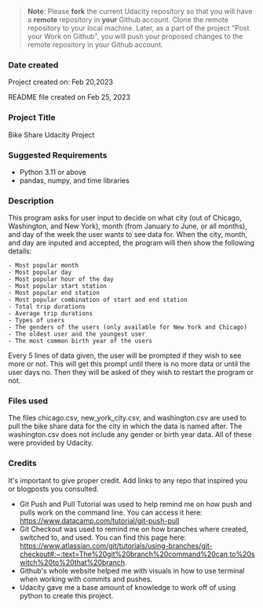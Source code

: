 >**Note**: Please **fork** the current Udacity repository so that you will have a **remote** repository in **your** Github account. Clone the remote repository to your local machine. Later, as a part of the project "Post your Work on Github", you will push your proposed changes to the remote repository in your Github account.

### Date created
Project created on: Feb 20,2023

README file created on Feb 25, 2023

### Project Title
Bike Share Udacity Project

### Suggested Requirements
- Python 3.11 or above
- pandas, numpy, and time libraries

### Description
This program asks for user input to decide on what city (out of Chicago, Washington, and New York), month (from January to June, or all months), and day of the week the user wants to see data for. When the city, month, and day are inputed and accepted, the program will then show the following details:

	- Most popular month
	- Most popular day
	- Most popular hour of the day
	- Most popular start station
	- Most popular end station
	- Most popular combination of start and end station
	- Total trip durations
	- Average trip durations 
	- Types of users 
	- The genders of the users (only available for New York and Chicago)
	- The oldest user and the youngest user
	- The most common birth year of the users

Every 5 lines of data given, the user will be prompted if they wish to see more or not. This will get this prompt until there is no more data or until the user days no. Then they will be asked of they wish to restart the program or not. 

### Files used
The files chicago.csv, new_york_city.csv, and washington.csv are used to pull the bike share data for the city in which the data is named after. The washington.csv does not include any gender or birth year data. All of these were provided by Udacity.

### Credits
It's important to give proper credit. Add links to any repo that inspired you or blogposts you consulted.
- Git Push and Pull Tutorial was used to help remind me on how push and pulls work on the command line. You can access it here: https://www.datacamp.com/tutorial/git-push-pull
- Git Checkout was used to remind me on how branches where created, switched to, and used. You can find this page here: https://www.atlassian.com/git/tutorials/using-branches/git-checkout#:~:text=The%20git%20branch%20command%20can,to%20switch%20to%20that%20branch.
- Github's whole website helped me with visuals in how to use terminal when working with commits and pushes.
- Udacity gave me a base amount of knowledge to work off of using python to create this project.

